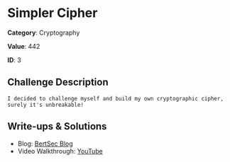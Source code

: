 # Simpler Cipher
**Category**: Cryptography

**Value**: 442

**ID**: 3

## Challenge Description
```
I decided to challenge myself and build my own cryptographic cipher, surely it's unbreakable!
```

## Write-ups & Solutions
- Blog: [BertSec Blog](https://bertsec.com)
- Video Walkthrough: [YouTube](https://www.youtube.com/@BertSec)
